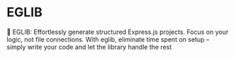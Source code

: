 # EGLIB
🚀 EGLIB: Effortlessly generate structured Express.js projects. Focus on your logic, not file connections. With eglib, eliminate time spent on setup – simply write your code and let the library handle the rest
